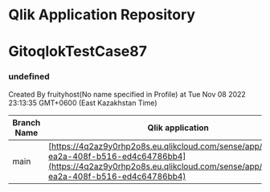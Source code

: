# Qlik Application Repository 
# GitoqlokTestCase87
### undefined
Created By fruityhost(No name specified in Profile) at Tue Nov 08 2022 23:13:35 GMT+0600 (East Kazakhstan Time)

Branch Name|Qlik application
---|---
main|[https://4q2az9y0rhp2o8s.eu.qlikcloud.com/sense/app/3bad4736-ea2a-408f-b516-ed4c64786bb4](https://4q2az9y0rhp2o8s.eu.qlikcloud.com/sense/app/3bad4736-ea2a-408f-b516-ed4c64786bb4)